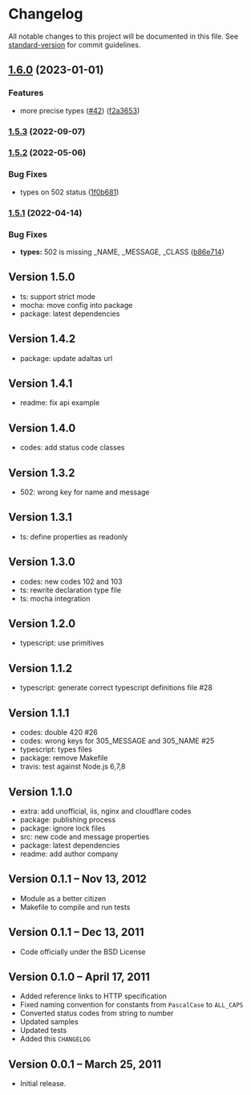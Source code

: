 # Changelog

All notable changes to this project will be documented in this file. See [standard-version](https://github.com/conventional-changelog/standard-version) for commit guidelines.

## [1.6.0](https://github.com/adaltas/node-http-status/compare/v1.5.3...v1.6.0) (2023-01-01)


### Features

* more precise types ([#42](https://github.com/adaltas/node-http-status/issues/42)) ([f2a3653](https://github.com/adaltas/node-http-status/commit/f2a3653aa6aee1340280a96ff5b08bef99548248))

### [1.5.3](https://github.com/adaltas/node-http-status/compare/v1.5.2...v1.5.3) (2022-09-07)

### [1.5.2](https://github.com/adaltas/node-http-status/compare/v1.5.1...v1.5.2) (2022-05-06)


### Bug Fixes

* types on 502 status ([1f0b681](https://github.com/adaltas/node-http-status/commit/1f0b681e021d3f77e1594dd1329a178f6905ebe7))

### [1.5.1](https://github.com/adaltas/node-http-status/compare/v1.5.0...v1.5.1) (2022-04-14)


### Bug Fixes

* **types:** 502 is missing _NAME, _MESSAGE, _CLASS ([b86e714](https://github.com/adaltas/node-http-status/commit/b86e714db1ef41c0e841c9c96096d0288378d048))


## Version 1.5.0

* ts: support strict mode
* mocha: move config into package
* package: latest dependencies

## Version 1.4.2

* package: update adaltas url

## Version 1.4.1

* readme: fix api example

## Version 1.4.0

* codes: add status code classes

## Version 1.3.2

* 502: wrong key for name and message

## Version 1.3.1

* ts: define properties as readonly

## Version 1.3.0

* codes: new codes 102 and 103
* ts: rewrite declaration type file
* ts: mocha integration

## Version 1.2.0

* typescript: use primitives

## Version 1.1.2

* typescript: generate correct typescript definitions file #28

## Version 1.1.1

* codes: double 420 #26
* codes: wrong keys for 305_MESSAGE and 305_NAME #25
* typescript: types files
* package: remove Makefile
* travis: test against Node.js 6,7,8

## Version 1.1.0

* extra: add unofficial, iis, nginx and cloudflare codes
* package: publishing process
* package: ignore lock files
* src: new code and message properties
* package: latest dependencies
* readme: add author company

## Version 0.1.1 – Nov 13, 2012

-   Module as a better citizen
-   Makefile to compile and run tests

## Version 0.1.1 – Dec 13, 2011

-   Code officially under the BSD License

## Version 0.1.0 – April 17, 2011

-   Added reference links to HTTP specification
-   Fixed naming convention for constants from `PascalCase` to `ALL_CAPS`
-   Converted status codes from string to number
-   Updated samples
-   Updated tests
-   Added this `CHANGELOG`

## Version 0.0.1 – March 25, 2011

-   Initial release.
